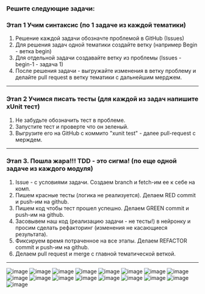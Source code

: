 ### Решите следующие задачи:
### Этап 1 Учим синтаксис (по 1 задаче из каждой тематики)
1. Решение каждой задачи обозначте проблемой в GitHub (Issues)
2. Для решения задач одной тематики создайте ветку (например Begin - ветка begin)
3. Для отдельной задачи создавайте ветку из проблемы (Issues - begin-1 - задача 1)
4. После решения задачи - выгружайте изменения в ветку проблему и делайте pull request в ветку тематики с дальнейшим мерджем.
---
### Этап 2 Учимся писать тесты (для каждой из задач напишите xUnit тест)
1. Не забудьте обозначить тест в проблеме.
2. Запустите тест и проверте что он зеленый.
3. Выгрузите его на GitHub с коммито "xunit test" - далее pull-request c мерждем.
---
### Этап 3. Пошла жара!!! TDD - это сигма! (по еще одной задаче из каждого модуля)
1. Issue - с условиями задачи. Создаем branch и fetch-им ее к себе на комп.
2. Пишем красные тесты (логика не реализуется). Делаем RED commit и push-им на github.
3. Пишем код чтобы тест прошел успешно. Делаем GREEN commit и push-им на github.
4. Засовывем наш код (реализацию задачи - не тесты!) в нейронку и просим сделать рефакторинг (изменения не касающиеся результата).
5. Фиксируем время потраченное на все этапы. Делаем REFACTOR commit и push-им на github.
6. Делаем pull request и merge с главной тематической веткой.
---
![image](https://github.com/user-attachments/assets/0c73cd6e-59d6-422e-be0a-0dd6bb5821b0)
![image](https://github.com/user-attachments/assets/d73409e2-7025-4a9b-a125-e3a6a84d4228)
![image](https://github.com/user-attachments/assets/a68f66dd-1f7e-4802-9b71-806c04cbd893)
![image](https://github.com/user-attachments/assets/f46bc2f6-64e8-4fe3-a74e-aea24412dfc5)
![image](https://github.com/user-attachments/assets/73c8ba02-b560-4e8e-90d0-16a7b4f80d9e)
![image](https://github.com/user-attachments/assets/2616c266-e36f-420f-be58-97196276453f)
![image](https://github.com/user-attachments/assets/44bbc5c0-252d-497f-9a75-6bff6abe79c6)
![image](https://github.com/user-attachments/assets/0eea6209-fd17-4a42-9727-d2becb21e8f9)
![image](https://github.com/user-attachments/assets/ae664427-9cf5-4d82-b020-3fdece89eab0)
![image](https://github.com/user-attachments/assets/91b906f7-420e-420c-84df-b779e701d9a4)
![image](https://github.com/user-attachments/assets/c76b4566-5be9-426b-9b70-746a5f55698a)
![image](https://github.com/user-attachments/assets/122394ad-0049-44b2-a7f3-14fedb856c68)
![image](https://github.com/user-attachments/assets/af155f5b-af3f-442d-ab36-57c9477bd6d3)
![image](https://github.com/user-attachments/assets/d1008792-99cd-41a7-a7d6-049d9d42fe03)
![image](https://github.com/user-attachments/assets/b3ec77f3-dd02-4d3a-a77c-ca7187297739)
![image](https://github.com/user-attachments/assets/b72e2b00-d3c0-4bd8-896b-6236006ff735)
![image](https://github.com/user-attachments/assets/14a34204-63a8-4ecb-8d52-8a38e42d979e)



